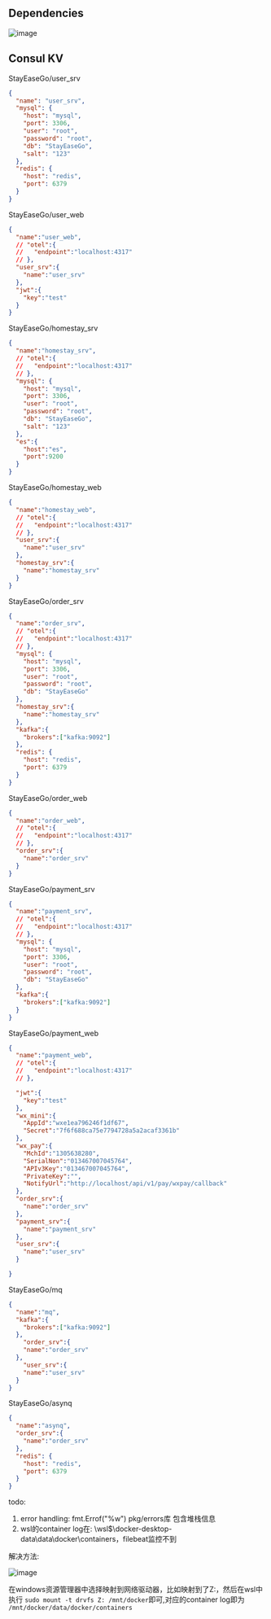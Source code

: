 ## Dependencies
![image](./images/depend.png)

## Consul KV

StayEaseGo/user_srv
```json
{
  "name": "user_srv",
  "mysql": {
    "host": "mysql",
    "port": 3306,
    "user": "root",
    "password": "root",
    "db": "StayEaseGo",
    "salt": "123"
  },
  "redis": {
    "host": "redis",
    "port": 6379
  }
}
```

StayEaseGo/user_web

```json
{
  "name":"user_web",
  // "otel":{
  //   "endpoint":"localhost:4317"
  // },
  "user_srv":{
    "name":"user_srv"
  },
  "jwt":{
    "key":"test"
  }
}
```

StayEaseGo/homestay_srv
```json
{
  "name":"homestay_srv",
  // "otel":{
  //   "endpoint":"localhost:4317"
  // },
  "mysql": {
    "host": "mysql",
    "port": 3306,
    "user": "root",
    "password": "root",
    "db": "StayEaseGo",
    "salt": "123"
  },
  "es":{
    "host":"es",
    "port":9200
  }
}
```

StayEaseGo/homestay_web
```json
{
  "name":"homestay_web",
  // "otel":{
  //   "endpoint":"localhost:4317"
  // },
  "user_srv":{
    "name":"user_srv"
  },
  "homestay_srv":{
    "name":"homestay_srv"
  }
}
```

StayEaseGo/order_srv
```json
{
  "name":"order_srv",
  // "otel":{
  //   "endpoint":"localhost:4317"
  // },
  "mysql": {
    "host": "mysql",
    "port": 3306,
    "user": "root",
    "password": "root",
    "db": "StayEaseGo"
  },
  "homestay_srv":{
    "name":"homestay_srv"
  },
  "kafka":{
    "brokers":["kafka:9092"]
  },
  "redis": {
    "host": "redis",
    "port": 6379
  }
}
```

StayEaseGo/order_web
```json
{
  "name":"order_web",
  // "otel":{
  //   "endpoint":"localhost:4317"
  // },
  "order_srv":{
    "name":"order_srv"
  }
}
```

StayEaseGo/payment_srv
```json
{
  "name":"payment_srv",
  // "otel":{
  //   "endpoint":"localhost:4317"
  // },
  "mysql": {
    "host": "mysql",
    "port": 3306,
    "user": "root",
    "password": "root",
    "db": "StayEaseGo"
  },
  "kafka":{
    "brokers":["kafka:9092"]
  }
}
```

StayEaseGo/payment_web
```json
{
  "name":"payment_web",
  // "otel":{
  //   "endpoint":"localhost:4317"
  // },

  "jwt":{
    "key":"test"
  },
  "wx_mini":{
    "AppId":"wxe1ea796246f1df67",
    "Secret":"7f6f688ca75e7794728a5a2acaf3361b"
  },
  "wx_pay":{
    "MchId":"1305638280",
    "SerialNon":"013467007045764",
    "APIv3Key":"013467007045764",
    "PrivateKey":"",
    "NotifyUrl":"http://localhost/api/v1/pay/wxpay/callback"
  },
  "order_srv":{
    "name":"order_srv"
  },
  "payment_srv":{
    "name":"payment_srv"
  },
  "user_srv":{
    "name":"user_srv"
  }

}
```


StayEaseGo/mq
```json
{
  "name":"mq",
  "kafka":{
    "brokers":["kafka:9092"]
  },
    "order_srv":{
    "name":"order_srv"
  },
    "user_srv":{
    "name":"user_srv"
  }
}
```

StayEaseGo/asynq
```json
{
  "name":"asynq",
  "order_srv":{
    "name":"order_srv"
  },
  "redis": {
    "host": "redis",
    "port": 6379
  }
}
```


todo:
1. error handling: fmt.Errof("%w")  pkg/errors库 包含堆栈信息
2. wsl的container log在: \\wsl$\docker-desktop-data\data\docker\containers，filebeat监控不到

解决方法: 

  ![image](./images/1.png)

  在windows资源管理器中选择映射到网络驱动器，比如映射到了Z:，然后在wsl中执行 `sudo mount -t drvfs Z: /mnt/docker`即可,对应的container log即为 `/mnt/docker/data/docker/containers`